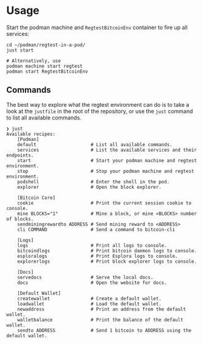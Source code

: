# Usage

Start the podman machine and `RegtestBitcoinEnv` container to fire up all services:

```shell
cd ~/podman/regtest-in-a-pod/
just start

# Alternatively, use
podman machine start regtest
podman start RegtestBitcoinEnv
```

## Commands

The best way to explore what the regtest environment can do is to take a look at the `justfile` in the root of the repository, or use the `just` command to list all available commands.

```shell
❯ just
Available recipes:
    [Podman]
    default                    # List all available commands.
    services                   # List the available services and their endpoints.
    start                      # Start your podman machine and regtest environment.
    stop                       # Stop your podman machine and regtest environment.
    podshell                   # Enter the shell in the pod.
    explorer                   # Open the block explorer.

    [Bitcoin Core]
    cookie                     # Print the current session cookie to console.
    mine BLOCKS="1"            # Mine a block, or mine <BLOCKS> number of blocks.
    sendminingrewardto ADDRESS # Send mining reward to <ADDRESS>
    cli COMMAND                # Send a command to bitcoin-cli

    [Logs]
    logs                       # Print all logs to console.
    bitcoindlogs               # Print bitcoin daemon logs to console.
    esploralogs                # Print Esplora logs to console.
    explorerlogs               # Print block explorer logs to console.

    [Docs]
    servedocs                  # Serve the local docs.
    docs                       # Open the website for docs.

    [Default Wallet]
    createwallet               # Create a default wallet.
    loadwallet                 # Load the default wallet.
    newaddress                 # Print an address from the default wallet.
    walletbalance              # Print the balance of the default wallet.
    sendto ADDRESS             # Send 1 bitcoin to ADDRESS using the default wallet.
```
